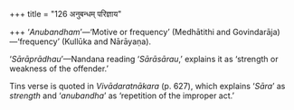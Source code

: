 +++
title = "126 अनुबन्धम् परिज्ञाय"

+++
‘*Anubandham*’—‘Motive or frequency’ (Medhātithi and
Govindarāja)—‘frequency’ (Kullūka and Nārāyaṇa).

‘*Sārāprādhau*’—Nandana reading ‘*Sārāsārau*,’ explains it as ‘strength
or weakness of the offender.’

Tins verse is quoted in *Vivādaratnākara* (p. 627), which explains
‘*Sāra*’ as *strength* and ‘*anubandha*’ as ‘repetition of the improper
act.’


